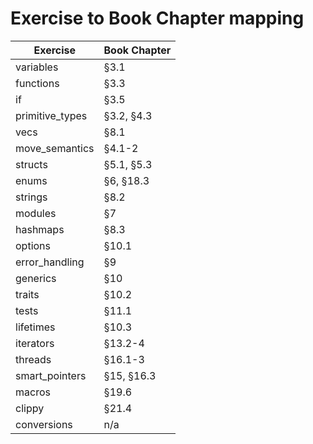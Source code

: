 # Exercise to Book Chapter mapping

| Exercise               | Book Chapter        |
| ---------------------- | ------------------- |
| variables              | §3.1                |    => check
| functions              | §3.3                |    => check
| if                     | §3.5                |    => check
| primitive_types        | §3.2, §4.3          |    => check
| vecs                   | §8.1                |    => check
| move_semantics         | §4.1-2              |    => check
| structs                | §5.1, §5.3          |    => check
| enums                  | §6, §18.3           |    => check
| strings                | §8.2                |    => check
| modules                | §7                  |    => check
| hashmaps               | §8.3                |    => check
| options                | §10.1               |    => check
| error_handling         | §9                  |    // TODO
| generics               | §10                 |
| traits                 | §10.2               |
| tests                  | §11.1               |
| lifetimes              | §10.3               |
| iterators              | §13.2-4             |    => check
| threads                | §16.1-3             |
| smart_pointers         | §15, §16.3          |    => check
| macros                 | §19.6               |
| clippy                 | §21.4               |
| conversions            | n/a                 |
